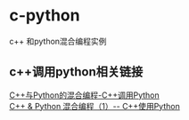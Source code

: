 # c-python
c++ 和python混合编程实例
## c++调用python相关链接
[C++与Python的混合编程-C++调用Python](https://www.jianshu.com/p/ce26bfc7474f)  
[C++ & Python 混合编程（1）-- C++使用Python](https://blog.csdn.net/zizi7/article/details/79098097)
